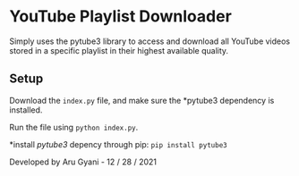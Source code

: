 # YouTube Playlist Downloader

Simply uses the pytube3 library to access and download all YouTube videos stored in a specific playlist in their highest available quality.


## Setup

Download the `index.py` file, and make sure the *pytube3 dependency is installed.

Run the file using `python index.py`.

*install *pytube3* depency through pip: `pip install pytube3`


Developed by Aru Gyani - 12 / 28 / 2021
